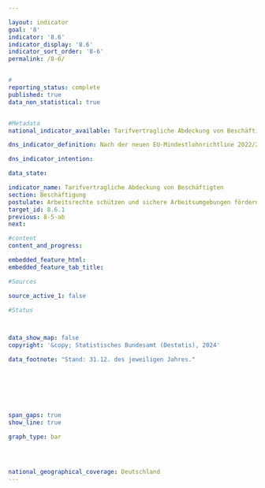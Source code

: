 ```yaml
---

layout: indicator        
goal: '8'        
indicator: '8.6'        
indicator_display: '8.6'        
indicator_sort_order: '8-6'        
permalink: /8-6/        


#
reporting_status: complete        
published: true        
data_non_statistical: true        


#Metadata        
national_indicator_available: Tarifvertragliche Abdeckung von Beschäftigten        

dns_indicator_definition: Nach der neuen EU-Mindestlohnrichtline 2022/2041 sollen Mitgliedstaaten mit einer „tarifvertraglichen Abdeckung“ von weniger als 80 % einen Aktionsplan zur Förderung von Tarifverhandlungen erstellen. Die erste Bereitstellung der „tarifvertraglichen Abdeckung“ die an die EU Kommission mit Angeben für die Jahre 2021 bis 2023 hat bis zum 1. Oktober 2025 zu erfolgen. <br>Als tarifvertragliche Abdeckung ist der Anteil der Arbeitnehmerinnen und Arbeitnehmer definiert, für die ein Tarifvertrag gilt, in Relation zu der Zahl der Arbeitnehmerinnen und Arbeitnehmer für die gemäß dem nationalen Recht und im Einklang mit den nationalen Gepflogenheiten ein Tarifvertrag gelten könnte.       

dns_indicator_intention:         

data_state:       

indicator_name: Tarifvertragliche Abdeckung von Beschäftigten       
section: Beschäftigung
postulate: Arbeitsrechte schützen und sichere Arbeitsumgebungen fördern        
target_id: 8.6.1        
previous: 8-5-ab        
next:         

#content         
content_and_progress:        

embedded_feature_html:
embedded_feature_tab_title:      

#Sources        

source_active_1: false

#Status        



data_show_map: false        
copyright: '&copy; Statistisches Bundesamt (Destatis), 2024'        

data_footnote: "Stand: 31.12. des jeweiligen Jahres."               







span_gaps: true        
show_line: true        

graph_type: bar        




national_geographical_coverage: Deutschland                
---
```

